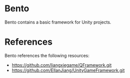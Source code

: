 # Bento
Bento contains a basic framework for Unity projects.

# References
Bento references the following resources:

- https://github.com/liangxiegame/QFramework.git
- https://github.com/EllanJiang/UnityGameFramework.git

